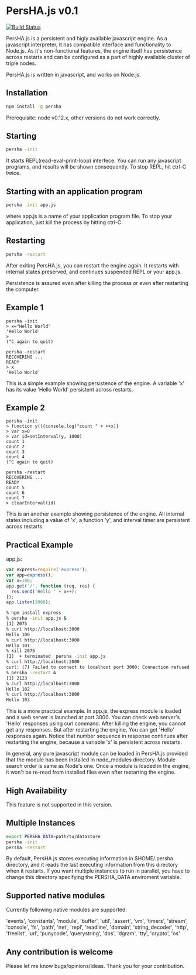 
# PersHA.js v0.1

[![Build Status](https://travis-ci.org/kotarondo/PersHA.js.svg?branch=master)](https://travis-ci.org/kotarondo/PersHA.js)

PersHA.js is a persistent and higly available javascript engine. As a javascript interpreter, it has compatible interface and functionality to Node.js. As it's non-functional features, the engine itself has persistence across restarts and can be configured as a part of highly available cluster of triple nodes.

PersHA.js is written in javascript, and works on Node.js.

## Installation

```sh
npm install -g persha
```
Prerequisite: node v0.12.x, other versions do not work correctly.

## Starting

```sh
persha -init
```

It starts REPL(read-eval-print-loop) interfece. You can run any javascript programs, and results will be shown consequently. To stop REPL, hit ctrl-C twice.

## Starting with an application program

```sh
persha -init app.js
```
where app.js is a name of your application program file. To stop your application, just kill the process by hitting ctrl-C.

## Restarting

```sh
persha -restart
```

After exiting PersHA.js, you can restart the engine again. It restarts with internal states preserved, and continues suspended REPL or your app.js.

Persistence is assured even after killing the process or even after restarting the computer. 

## Example 1

```
persha -init
> x="Hello World"
'Hello World'
>
(^C again to quit)

persha -restart
RECOVERING ...
READY
> x
'Hello World'
```

This is a simple example showing persistence of the engine. A variable 'x' has its value 'Hello World' persistent across restarts.

## Example 2

```
persha -init
> function y(){console.log("count " + ++x)}
> var x=0
> var id=setInterval(y, 1000)
count 1
count 2
count 3
count 4
(^C again to quit)

persha -restart
RECOVERING ...
READY
count 5
count 6
count 7
> clearInterval(id)
```

This is an another example showing persistence of the engine. All internal states including a value of 'x', a function 'y', and interval timer are persistent across restarts.

## Practical Example

app.js:
```javascript
var express=require('express');
var app=express();
var x=100;
app.get('/', function (req, res) {
  res.send('Hello ' + x++);
});
app.listen(3000);
```

```sh
% npm install express
% persha -init app.js &
[1] 2075
% curl http://localhost:3000
Hello 100
% curl http://localhost:3000
Hello 101
% kill 2075
[1]  + terminated  persha -init app.js
% curl http://localhost:3000
curl: (7) Failed to connect to localhost port 3000: Connection refused
% persha -restart &
[1] 2123
% curl http://localhost:3000
Hello 102
% curl http://localhost:3000
Hello 103
```

This is a more practical example. In app.js, the express module is loaded and a web server is launched at port 3000. You can check web server's 'Hello' responses using curl command. After killing the engine, you cannot get any responses. But after restarting the engine, You can get 'Hello' responses again. Notice that number sequence in response continues after restarting the engine, because a variable 'x' is persistent across restarts.

In general, any pure javascript module can be loaded in PersHA.js provided that the module has been installed in node_modules directory. Module search order is same as Node's one. Once a module is loaded in the engine, it won't be re-read from installed files even after restarting the engine. 

## High Availability

This feature is not supported in this version.

## Multiple Instances

```sh
export PERSHA_DATA=path/to/datastore
persha -init
persha -restart
```

By default, PersHA.js stores executing information in $HOME/.persha directory, and it reads the last executing information from this directory when it restarts. If you want multiple instances to run in parallel, you have to change this directory specifying the PERSHA_DATA enviroment variable.

## Supported native modules

Currently following native modules are supported:

'events', 'constants', 'module', 'buffer', 'util', 'assert', 'vm', 'timers', 'stream', 'console', 'fs', 'path', 'net', 'repl', 'readline', 'domain', 'string_decoder', 'http', 'freelist', 'url', 'punycode', 'querystring', 'dns', 'dgram', 'tty', 'crypto', 'os'

## Any contribution is welcome

Please let me know bugs/opinions/ideas.
Thank you for your contribution.
